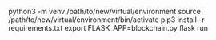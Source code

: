 python3 -m venv /path/to/new/virtual/environment
source /path/to/new/virtual/environment/bin/activate
pip3 install -r requirements.txt
export FLASK_APP=blockchain.py
flask run
